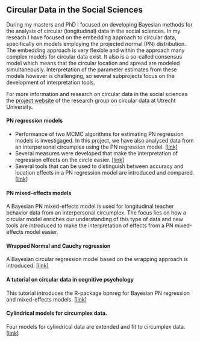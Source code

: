 ## Circular Data in the Social Sciences

During my masters and PhD I focused on developing Bayesian methods for the analysis of circular (longitudinal) data in the social sciences. In my reseach I have focused on the embedding approach to circular data, specifically on models employing the projected normal (PN) distribution. The embedding approach is very flexible and within the approach many complex models for circular data exist.
It also is a so-called consensus model which means that the circular location and spread are modeled simultaneously. 
Interpretation of the parameter estimates from these models however is challenging, so several subprojects focus on the development 
of interpretation tools.

For more information and research on circular data in the social sciences the [project website](https://cdm.sites.uu.nl/) of the research group on circular data at Utrecht University.

#### PN regression models
* Performance of two MCMC algorithms for estimating PN regression models is investigaged. In this project, we have also analysed data from an interpersonal circumplex using the PN regression model. [[link]](https://econtent.hogrefe.com/doi/10.1027/1614-2241/a000147)
* Several measures were developed that make the interpretation of regression effects on the circle easier. 
[[link]](https://onlinelibrary.wiley.com/doi/pdf/10.1111/bmsp.12108)
* Several tools that can be used to distinguish between accuracy and location effects in a PN regression model are introduced and compared. [[link]](https://github.com/joliencremers/Data-Archive-Accuracy-Effect-PN-Models)

#### PN mixed-effects models
A Bayesian PN mixed-effects model is used for longitudinal teacher behavior data from an interpersonal circumplex. The focus lies on how a circular model enriches our understanding of this type of data and new tools are introduced to make the interpretation of effects from a PN mixed-effects model easier. 

#### Wrapped Normal and Cauchy regression
A Bayesian circular regression model based on the wrapping approach is introduced. [[link]](https://github.com/joliencremers/regression_wrapping)

#### A tutorial on circular data in cognitive psychology
This tutorial introduces the R-package bpnreg for Bayesian PN regression and mixed-effects models. [[link]](https://www.frontiersin.org/articles/10.3389/fpsyg.2018.02040/abstract)

#### Cylindrical models for circumplex data.
Four models for cylindrical data are extended and fit to circumplex data. [[link]](https://github.com/joliencremers/CylindricalComparisonCircumplex)
